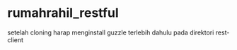 # rumahrahil_restful
setelah cloning harap menginstall guzzle terlebih dahulu pada direktori rest-client
